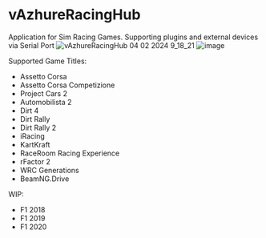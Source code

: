 # vAzhureRacingHub
Application for Sim Racing Games. Supporting plugins and external devices via Serial Port
![vAzhureRacingHub 04 02 2024 9_18_21](https://github.com/vazhure/vAzhureRacingHub/assets/124382776/2ed0fae5-8b07-46a3-ae8b-e45833a64cc5)
![image](https://github.com/vazhure/vAzhureRacingHub/assets/124382776/7b188e8d-4314-4c0f-b754-9073ec5943b3)

Supported Game Titles:
* Assetto Corsa
* Assetto Corsa Competizione
* Project Cars 2
* Automobilista 2
* Dirt 4
* Dirt Rally
* Dirt Rally 2
* iRacing
* KartKraft
* RaceRoom Racing Experience
* rFactor 2
* WRC Generations
* BeamNG.Drive

WIP:
* F1 2018
* F1 2019
* F1 2020
